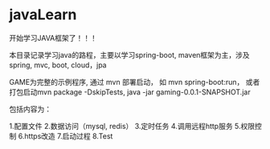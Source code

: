 # javaLearn

开始学习JAVA框架了！！！

本目录记录学习java的路程，主要以学习spring-boot, maven框架为主，涉及spring, mvc, boot, cloud，jpa

GAME为完整的示例程序, 通过 mvn 部署启动， 如 mvn spring-boot:run， 或者打包启动mvn package -DskipTests, java -jar gaming-0.0.1-SNAPSHOT.jar

包括内容为：

1.配置文件
2.数据访问（mysql, redis）
3.定时任务
4.调用远程http服务
5.权限控制
6.https改造
7.启动过程
8.Test
